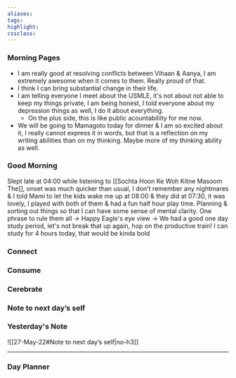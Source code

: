 ```yaml
---
aliases:  
tags:
highlight:  
cssclass:
---
```

### Morning Pages
- I am really good at resolving conflicts between Vihaan & Aanya, I am extremely awesome when it comes to them. Really proud of that.
- I think I can bring substantial change in their life.
- I am telling everyone I meet about the USMLE, it's not about not able to keep my things private, I am being honest, I told everyone about my depression things as well, I do it about everything. 
    - On the plus side, this is like public acountabiliity for me now.
- We will be going to Mamagoto today for dinner & I am so excited about it, I really cannot express it in words, but that is a reflection on my writing abilities than on my thinking. Maybe more of my thinking ability as well. 

### Good Morning
Slept late at 04:00 while listening to [[Sochta Hoon Ke Woh Kitne Masoom The]], onset was much quicker than usual, I don't remember any nightmares & I told Mami to let the kids wake me up at 08:00 & they did at 07:30, it was lovely, I played with both of them & had a fun half hour play time.
Planning & sorting out things so that I can have some sense of mental clarity.
One phrase to rule them all → Happy
Eagle's eye view → We had a good one day study period, let's not break that up again, hop on the productive train!
I can study for 4 hours today, that would be kinda bold

### Connect 
### Consume
### Cerebrate
### Note to next day’s self
### Yesterday's Note
 ![[27-May-22#Note to next day’s self|no-h3]]

--- 
### Day Planner

